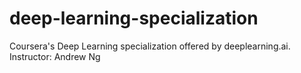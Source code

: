# deep-learning-specialization
  Coursera's Deep Learning specialization offered by deeplearning.ai.  Instructor: Andrew Ng
